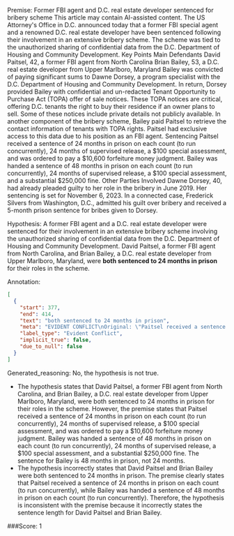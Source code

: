 
Premise:
Former FBI agent and D.C. real estate developer sentenced for bribery scheme
This article may contain AI-assisted content.
The US Attorney's Office in D.C. announced today that a former FBI special agent and a renowned D.C. real estate developer have been sentenced following their involvement in an extensive bribery scheme. The scheme was tied to the unauthorized sharing of confidential data from the D.C. Department of Housing and Community Development.
Key Points
Main Defendants
David Paitsel, 42, a former FBI agent from North Carolina
Brian Bailey, 53, a D.C. real estate developer from Upper Marlboro, Maryland
Bailey was convicted of paying significant sums to Dawne Dorsey, a program specialist with the D.C. Department of Housing and Community Development. In return, Dorsey provided Bailey with confidential and un-redacted Tenant Opportunity to Purchase Act (TOPA) offer of sale notices.
These TOPA notices are critical, offering D.C. tenants the right to buy their residence if an owner plans to sell. Some of these notices include private details not publicly available.
In another component of the bribery scheme, Bailey paid Paitsel to retrieve the contact information of tenants with TOPA rights. Paitsel had exclusive access to this data due to his position as an FBI agent.
Sentencing
Paitsel received a sentence of 24 months in prison on each count (to run concurrently), 24 months of supervised release, a $100 special assessment, and was ordered to pay a $10,600 forfeiture money judgment.
Bailey was handed a sentence of 48 months in prison on each count (to run concurrently), 24 months of supervised release, a $100 special assessment, and a substantial $250,000 fine.
Other Parties Involved
Dawne Dorsey, 40, had already pleaded guilty to her role in the bribery in June 2019. Her sentencing is set for November 6, 2023.
In a connected case, Frederick Silvers from Washington, D.C., admitted his guilt over bribery and received a 5-month prison sentence for bribes given to Dorsey.

Hypothesis:
A former FBI agent and a D.C. real estate developer were sentenced for their involvement in an extensive bribery scheme involving the unauthorized sharing of confidential data from the D.C. Department of Housing and Community Development. David Paitsel, a former FBI agent from North Carolina, and Brian Bailey, a D.C. real estate developer from Upper Marlboro, Maryland, were **both sentenced to 24 months in prison** for their roles in the scheme.

Annotation:
```json
[
  {
    "start": 377,
    "end": 414,
    "text": "both sentenced to 24 months in prison",
    "meta": "EVIDENT CONFLICT\nOriginal: \"Paitsel received a sentence of 24 months in prison\" while \"Bailey was handed a sentence of 48 months in prison\"\nGenerated: both sentenced to 24 months in prison",
    "label_type": "Evident Conflict",
    "implicit_true": false,
    "due_to_null": false
  }
]
```

Generated_reasoning:
No, the hypothesis is not true. 
- The hypothesis states that David Paitsel, a former FBI agent from North Carolina, and Brian Bailey, a D.C. real estate developer from Upper Marlboro, Maryland, were both sentenced to 24 months in prison for their roles in the scheme. However, the premise states that Paitsel received a sentence of 24 months in prison on each count (to run concurrently), 24 months of supervised release, a $100 special assessment, and was ordered to pay a $10,600 forfeiture money judgment. Bailey was handed a sentence of 48 months in prison on each count (to run concurrently), 24 months of supervised release, a $100 special assessment, and a substantial $250,000 fine. The sentence for Bailey is 48 months in prison, not 24 months. 
- The hypothesis incorrectly states that David Paitsel and Brian Bailey were both sentenced to 24 months in prison. The premise clearly states that Paitsel received a sentence of 24 months in prison on each count (to run concurrently), while Bailey was handed a sentence of 48 months in prison on each count (to run concurrently). Therefore, the hypothesis is inconsistent with the premise because it incorrectly states the sentence length for David Paitsel and Brian Bailey.

###Score:
1
